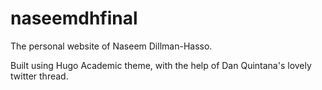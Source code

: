 # naseemdhfinal
The personal website of Naseem Dillman-Hasso.

Built using Hugo Academic theme, with the help of Dan Quintana's lovely twitter thread.
